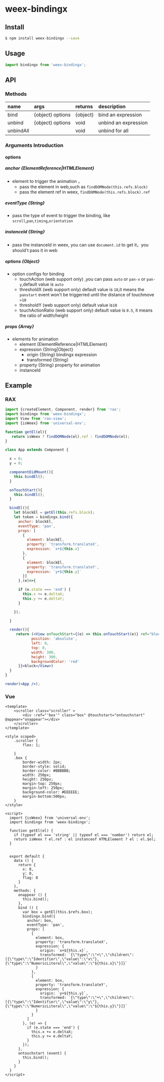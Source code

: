 # weex-bindingx

## Install

```bash
$ npm install weex-bindingx --save
```

## Usage

```jsx
import bindingx from 'weex-bindingx';
```


## API


### Methods

|name|args|returns|description|
|:---------------|:--------|:----|:----------|
|bind|{object} options|{object}|bind an expression|
|unbind|{object} options| void |unbind an expression|
|unbindAll|| void |unbind for all|

### Arguments Introduction

#### options

##### anchor {ElementReference|HTMLElement}

- element to trigger the animation ，
  - pass the element in web,such as ``` findDOMNode(this.refs.block) ```
  - pass the element ref in weex, `findDOMNode(this.refs.block).ref`

##### eventType {String}

- pass the type of event to trigger the binding, like `scroll`,`pan`,`timing`,`orientation`

##### instanceId {String}

- pass the instanceId in weex, you can use `document.id` to get it，you should't pass it in web

##### options {Object}

- option configs for binding
  - touchAction (web support only) ,you can pass `auto` or `pan-x` or `pan-y`,default value is `auto`
  - thresholdX (web support only)  default value is `10`,it means the `panstart` event won't be triggerred until the distance of touchmove `>10`
  - thresholdY (web support only)  default value is`10`
  - touchActionRatio (web support only) default value is `0.5`, it means the ratio of width/height

##### props {Array}

- elements for animation
   - element {ElementReference|HTMLElement}
  - expression {String|Object}
    - origin {String} bindingx expression
    - transformed {String}
  - property {String} property for animation
  - instanceId


## Example

### RAX

```jsx
import {createElement, Component, render} from 'rax';
import bindingx from 'weex-bindingx';
import View from 'rax-view';
import {isWeex} from 'universal-env';

function getEl(el){
   return isWeex ? findDOMNode(el).ref : findDOMNode(el);
}

class App extends Component {

  x = 0;
  y = 0;

  componentDidMount(){
    this.bindEl();
  }

  onTouchStart(){
    this.bindEl();
  }

  bindEl(){
    let blockEl = getEl(this.refs.block);
    let token = bindingx.bind({
      anchor: blockEl,
      eventType: 'pan',
      props: [
        {
          element: blockEl,
          property: 'transform.translateX',
          expression: `x+${this.x}`
        },
        {
          element: blockEl,
          property: 'transform.translateY',
          expression: `y+${this.y}`
        }]
      },(e)=>{

      if (e.state === 'end') {
        this.x += e.deltaX;
        this.y += e.deltaY;
      }

    });

  }

  render(){
     return (<View onTouchStart={(e) => this.onTouchStart(e)} ref="block" style={{
            position: 'absolute',
            left: 0,
            top: 0,
            width: 300,
            height: 300,
            backgroundColor: 'red'
      }}>block</View>)
  }
}

render(<App />);
```

### Vue

```
<template>
    <scroller class="scroller" >
        <div :ref="'box'" class="box" @touchstart="ontouchstart"  @appear="onappear"></div>
    </scroller>
</template>

<style scoped>
    .scroller {
        flex: 1;

    }
    .box {
        border-width: 2px;
        border-style: solid;
        border-color: #BBBBBB;
        width: 250px;
        height: 250px;
        margin-top: 250px;
        margin-left: 250px;
        background-color: #EEEEEE;
        margin-bottom:500px;
    }
</style>

<script>
  import {isWeex} from 'universal-env';
  import bindingx from 'weex-bindingx';

  function getEl(el) {
    if (typeof el === 'string' || typeof el === 'number') return el;
    return isWeex ? el.ref : el instanceof HTMLElement ? el : el.$el;
  }


  export default {
    data () {
      return {
        x: 0,
        y: 0,
        flag: 0
      }
    },
    methods: {
      onappear () {
        this.bind();
      },
      bind () {
        var box = getEl(this.$refs.box);
        bindingx.bind({
          anchor: box,
          eventType: 'pan',
          props: [
            {
              element: box,
              property: 'transform.translateX',
              expression: {
                origin: `x+${this.x}`,
                transformed: `{\"type\":\"+\",\"children\":[{\"type\":\"Identifier\",\"value\":\"x\"},{\"type\":\"NumericLiteral\",\"value\":\"${this.x}\"}]}`
              }
            },
            {
              element: box,
              property: 'transform.translateY',
              expression: {
                origin: `y+${this.y}`,
                transformed: `{\"type\":\"+\",\"children\":[{\"type\":\"Identifier\",\"value\":\"y\"},{\"type\":\"NumericLiteral\",\"value\":\"${this.y}\"}]}`
              }
            }
          ]
        }, (e) => {
          if (e.state === 'end') {
            this.x += e.deltaX;
            this.y += e.deltaY;
          }
        });
      },
      ontouchstart (event) {
        this.bind();
      }
    }
  }
</script>

```



